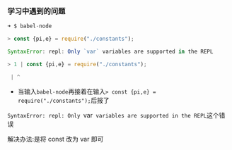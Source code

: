 ### 学习中遇到的问题





``` js
➜ $ babel-node

> const {pi,e} = require("./constants");

SyntaxError: repl: Only `var` variables are supported in the REPL

> 1 | const {pi,e} = require("./constants");

 | ^

```


- 当输入`babel-node`再接着在输入`> const {pi,e} = require("./constants");`后报了

`SyntaxError: repl: Only `var` variables are supported in the REPL`这个错误

解决办法:是将 const 改为 var 即可








